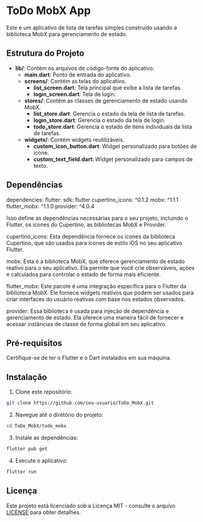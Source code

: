 # ToDo MobX App

Este é um aplicativo de lista de tarefas simples construído usando a biblioteca MobX para gerenciamento de estado.

## Estrutura do Projeto

- **lib/**: Contém os arquivos de código-fonte do aplicativo.
  - **main.dart**: Ponto de entrada do aplicativo.
  - **screens/**: Contém as telas do aplicativo.
    - **list_screen.dart**: Tela principal que exibe a lista de tarefas.
    - **login_screen.dart**: Tela de login.
  - **stores/**: Contém as classes de gerenciamento de estado usando MobX.
    - **list_store.dart**: Gerencia o estado da tela de lista de tarefas.
    - **login_store.dart**: Gerencia o estado da tela de login.
    - **todo_store.dart**: Gerencia o estado de itens individuais da lista de tarefas.
  - **widgets/**: Contém widgets reutilizáveis.
    - **custom_icon_button.dart**: Widget personalizado para botões de ícone.
    - **custom_text_field.dart**: Widget personalizado para campos de texto.

## Dependências

dependencies:
  flutter:
    sdk: flutter
  cupertino_icons: ^0.1.2
  mobx: ^1.1.1
  flutter_mobx: ^1.1.0
  provider: ^4.0.4

Isso define as dependências necessárias para o seu projeto, incluindo o Flutter, os ícones do Cupertino, as bibliotecas MobX e Provider.

cupertino_icons: Esta dependência fornece os ícones da biblioteca Cupertino, que são usados para ícones de estilo iOS no seu aplicativo Flutter.

mobx: Esta é a biblioteca MobX, que oferece gerenciamento de estado reativo para o seu aplicativo. Ela permite que você crie observáveis, ações e calculados para controlar o estado de forma mais eficiente.

flutter_mobx: Este pacote é uma integração específica para o Flutter da biblioteca MobX. Ele fornece widgets reativos que podem ser usados para criar interfaces do usuário reativas com base nos estados observados.

provider: Essa biblioteca é usada para injeção de dependência e gerenciamento de estado. Ela oferece uma maneira fácil de fornecer e acessar instâncias de classe de forma global em seu aplicativo.

## Pré-requisitos

Certifique-se de ter o Flutter e o Dart instalados em sua máquina.

## Instalação

1. Clone este repositório:

```bash
git clone https://github.com/seu-usuario/ToDo_MobX.git
```

2. Navegue até o diretório do projeto:

```bash
cd ToDo_MobX/todo_mobx
```

3. Instale as dependências:

```bash
flutter pub get
```

4. Execute o aplicativo:

```bash
flutter run
```

## Licença

Este projeto está licenciado sob a Licença MIT - consulte o arquivo [LICENSE](LICENSE) para obter detalhes.
